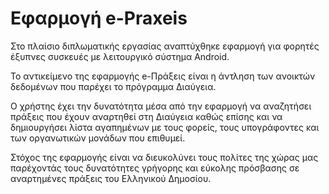 # Εφαρμογή e-Praxeis

Στο πλαίσιο διπλωματικής εργασίας αναπτύχθηκε εφαρμογή για φορητές έξυπνες συσκευές με λειτουργικό σύστημα Android.

Το αντικείμενο της εφαρμογής e-Πράξεις είναι η άντληση των ανοικτών δεδομένων που παρέχει το πρόγραμμα Διαύγεια.

Ο χρήστης έχει την δυνατότητα μέσα από την εφαρμογή να αναζητήσει πράξεις που έχουν αναρτηθεί στη Διαύγεια καθώς επίσης και να δημιουργήσει λίστα αγαπημένων με τους φορείς, τους υπογράφοντες και των οργανωτικών μονάδων που επιθυμεί.

Στόχος της εφαρμογής είναι να διευκολύνει τους πολίτες της χώρας μας παρέχοντάς τους δυνατότητες γρήγορης και εύκολης πρόσβασης σε αναρτημένες πράξεις του Ελληνικού Δημοσίου.
